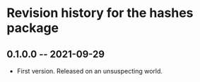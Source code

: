 # Revision history for the hashes package

## 0.1.0.0 -- 2021-09-29

* First version. Released on an unsuspecting world.

